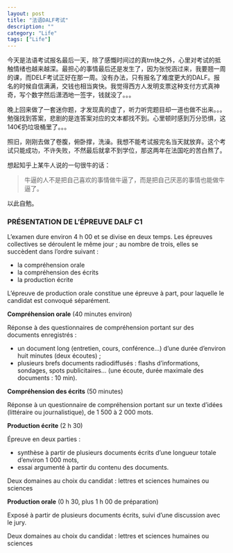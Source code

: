 ```yaml
---
layout: post
title: "法语DALF考试"
description: ""
category: "Life"
tags: ["Life"]
---
```


今天是法语考试报名最后一天，除了感慨时间过的真tm快之外，心里对考试的抵触情绪也越来越深。最担心的事情最后还是发生了，因为张悦涵过来，我要翘一周的课，而DELF考试正好在那一周。没有办法，只有报名了难度更大的DALF。报名的时候自信满满，交钱也相当爽快。我觉得西方人发明支票这种支付方式真神奇，写个数字然后潇洒地一签字，钱就没了。。。

晚上回来做了一套迷你题，才发现真的虚了，听力听完题目却一道也做不出来。。。勉强找到答案，悲剧的是连答案对应的文本都找不到。心里顿时感到万分恐惧，这140€扔垃圾桶里了。。。

照旧，刚刚去做了卷腹，俯卧撑，洗澡。我想不能考试报完名当天就放弃。这个考试只能成功，不许失败，不然最后就拿不到学位，那这两年在法国吃的苦白熬了。

想起知乎上某牛人说的一句很牛的话：

> 牛逼的人不是把自己喜欢的事情做牛逼了，而是把自己厌恶的事情也能做牛逼了。

以此自勉。

### PRÉSENTATION DE L’ÉPREUVE DALF C1

L’examen dure environ 4 h 00 et se divise en deux temps. Les épreuves collectives se déroulent le même jour ; au nombre de trois, elles se succèdent dans l’ordre suivant :

- la compréhension orale
- la compréhension des écrits
- la production écrite

L’épreuve de production orale constitue une épreuve à part, pour laquelle le candidat est convoqué séparément.

**Compréhension orale** (40 minutes environ)

Réponse à des questionnaires de compréhension portant sur des documents enregistrés :

- un document long (entretien, cours, conférence...) d’une durée d’environ huit minutes (deux écoutes) ;
- plusieurs brefs documents radiodiffusés : flashs d’informations, sondages, spots publicitaires... (une écoute, durée maximale des documents : 10 min).

**Compréhension des écrits** (50 minutes)

Réponse à un questionnaire de compréhension portant sur un texte d’idées (littéraire ou journalistique), de 1 500 à 2 000 mots.

**Production écrite** (2 h 30)

Épreuve en deux parties :

- synthèse à partir de plusieurs documents écrits d’une longueur totale d’environ 1 000 mots,
- essai argumenté à partir du contenu des documents.

Deux domaines au choix du candidat : lettres et sciences humaines ou sciences

**Production orale** (0 h 30, plus 1 h 00 de préparation)

Exposé à partir de plusieurs documents écrits, suivi d’une discussion avec le jury.

Deux domaines au choix du candidat : lettres et sciences humaines ou sciences
